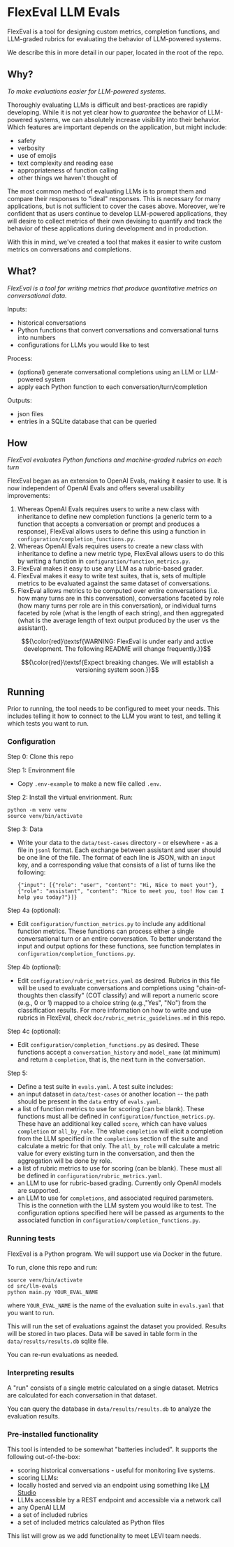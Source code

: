 # FlexEval LLM Evals

FlexEval is a tool for designing custom metrics, completion functions, and LLM-graded rubrics for evaluating the behavior of LLM-powered systems.

We describe this in more detail in our paper, located in the root of the repo.

## Why?

_To make evaluations easier for LLM-powered systems._

Thoroughly evaluating LLMs is difficult and best-practices are rapidly developing. While it is not yet clear how to _guarantee_ the behavior of LLM-powered systems, we can absolutely increase visibility into their behavior. Which features are important depends on the application, but might include:

- safety
- verbosity
- use of emojis
- text complexity and reading ease
- appropriateness of function calling
- other things we haven't thought of

The most common method of evaluating LLMs is to prompt them and compare their responses to "ideal" responses. This is necessary for many applications, but is not sufficient to cover the cases above. Moreover, we're confident that as users continue to develop LLM-powered applications, they will desire to collect metrics of their own devising to quantify and track the behavior of these applications during development and in production.

With this in mind, we've created a tool that makes it easier to write custom metrics on conversations and completions.

## What?

_FlexEval is a tool for writing metrics that produce quantitative metrics on conversational data._

Inputs:

- historical conversations
- Python functions that convert conversations and conversational turns into numbers
- configurations for LLMs you would like to test

Process:

- (optional) generate conversational completions using an LLM or LLM-powered system
- apply each Python function to each conversation/turn/completion

Outputs:

- json files
- entries in a SQLite database that can be queried

## How

_FlexEval evaluates Python functions and machine-graded rubrics on each turn_

FlexEval began as an extension to OpenAI Evals, making it easier to use. It is now independent of OpenAI Evals and offers several usability improvements:

1. Whereas OpenAI Evals requires users to write a new class with inheritance to define new completion functions (a generic term to a function that accepts a conversation or prompt and produces a response), FlexEval allows users to define this using a function in `configuration/completion_functions.py`.
2. Whereas OpenAI Evals requires users to create a new class with inheritance to define a new metric type, FlexEval allows users to do this by writing a function in `configuration/function_metrics.py`.
3. FlexEval makes it easy to use any LLM as a rubric-based grader.
4. FlexEval makes it easy to write test suites, that is, sets of multiple metrics to be evaluated against the same dataset of conversations.
5. FlexEval allows metrics to be computed over entire conversations (i.e. how many turns are in this conversation), conversations faceted by role (how many turns per role are in this conversation), or individual turns faceted by role (what is the length of each string), and then aggregated (what is the average length of text output produced by the user vs the assistant).

$${\color{red}\textsf{WARNING: FlexEval is under early and active development. The following README will change frequently.}}$$

$${\color{red}\textsf{Expect breaking changes. We will establish a versioning system soon.}}$$

## Running

Prior to running, the tool needs to be configured to meet your needs. This includes telling it how to connect to the LLM you want to test, and telling it which tests you want to run.

### Configuration

Step 0: Clone this repo

Step 1: Environment file

- Copy `.env-example` to make a new file called `.env`.

Step 2: Install the virtual envirionment. Run:

    python -m venv venv
    source venv/bin/activate

Step 3: Data

- Write your data to the `data/test-cases` directory - or elsewhere - as a file in `jsonl` format. Each exchange between assistant and user should be one line of the file. The format of each line is JSON, with an `input` key, and a corresponding value that consists of a list of turns like the following:

  `{"input": [{"role": "user", "content": "Hi, Nice to meet you!"}, {"role": "assistant", "content": "Nice to meet you, too! How can I help you today?"}]}`

Step 4a (optional):

- Edit `configuration/function_metrics.py` to include any additional function metrics. These functions can process either a single conversational turn or an entire conversation. To better understand the input and output options for these functions, see function templates in `configuration/completion_functions.py`.

Step 4b (optional):

- Edit `configuration/rubric_metrics.yaml` as desired. Rubrics in this file will be used to evaluate conversations and completions using "chain-of-thoughts then classify" (COT classify) and will report a numeric score (e.g., 0 or 1) mapped to a choice string (e.g.,"Yes", "No") from the classification results. For more information on how to write and use rubrics in FlexEval, check `doc/rubric_metric_guidelines.md` in this repo.

Step 4c (optional):

- Edit `configuration/completion_functions.py` as desired. These functions accept a `conversation_history` and `model_name` (at minimum) and return a `completion`, that is, the next turn in the conversation.

Step 5:

- Define a test suite in `evals.yaml`. A test suite includes:
- an input dataset in `data/test-cases` or another location -- the path should be present in the `data` entry of `evals.yaml`.
- a list of function metrics to use for scoring (can be blank). These functions must all be defined in `configuration/function_metrics.py`. These have an additional key called `score`, which can have values `completion` or `all_by_role`. The value `completion` will elicit a completion from the LLM specified in the `completions` section of the suite and calculate a metric for that only. The `all_by_role` will calculate a metric value for every existing turn in the conversation, and then the aggregation will be done by role.
- a list of rubric metrics to use for scoring (can be blank). These must all be defined in `configuration/rubric_metrics.yaml`.
- an LLM to use for rubric-based grading. Currently only OpenAI models are supported.
- an LLM to use for `completions`, and associated required parameters. This is the connetion with the LLM system you would like to test. The configuration options specified here will be passed as arguments to the associated function in `configuration/completion_functions.py`.

### Running tests

FlexEval is a Python program. We will support use via Docker in the future.

To run, clone this repo and run:

    source venv/bin/activate
    cd src/llm-evals
    python main.py YOUR_EVAL_NAME

where `YOUR_EVAL_NAME` is the name of the evaluation suite in `evals.yaml` that you want to run.

This will run the set of evaluations against the dataset you provided. Results will be stored in two places. Data will be saved in table form in the `data/results/results.db` sqlite file.

You can re-run evaluations as needed.

### Interpreting results

A "run" consists of a single metric calculated on a single dataset. Metrics are calculated for each conversation in that dataset.

You can query the database in `data/results/results.db` to analyze the evaluation results.

### Pre-installed functionality

This tool is intended to be somewhat "batteries included". It supports the following out-of-the-box:

- scoring historical conversations - useful for monitoring live systems.
- scoring LLMs:
- locally hosted and served via an endpoint using something like [LM Studio](https://lmstudio.ai)
- LLMs accessible by a REST endpoint and accessible via a network call
- any OpenAI LLM
- a set of included rubrics
- a set of included metrics calculated as Python files

This list will grow as we add functionality to meet LEVI team needs.
